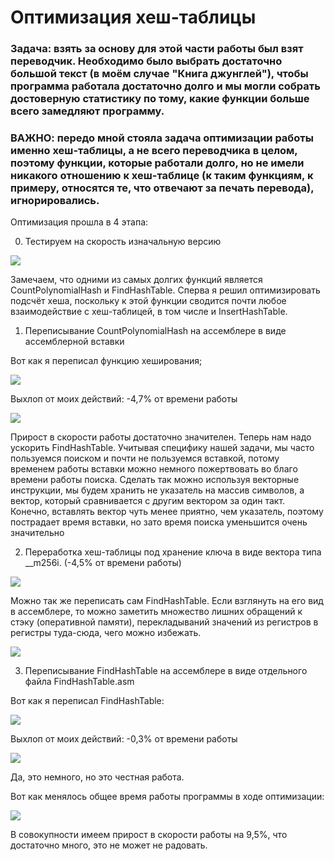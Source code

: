 # Оптимизация хеш-таблицы

### Задача: взять за основу для этой части работы был взят переводчик. Необходимо было выбрать достаточно большой текст (в моём случае "Книга джунглей"), чтобы программа работала достаточно долго и мы могли собрать достоверную статистику по тому, какие функции больше всего замедляют программу. 

### ВАЖНО: передо мной стояла задача оптимизации работы именно хеш-таблицы, а не всего переводчика в целом, поэтому функции, которые работали долго, но не имели никакого отношению к хеш-таблице (к таким функциям, к примеру, относятся те, что отвечают за печать перевода), игнорировались.

Оптимизация прошла в 4 этапа:

0) Тестируем на скорость изначальную версию 

![](EnglishTranslator/Screenshots/BeforeOptimisation.jpg)

Замечаем, что одними из самых долгих функций является CountPolynomialHash и FindHashTable. Сперва я решил оптимизировать подсчёт хеша, поскольку к этой функции сводится почти любое взаимодействие с хеш-таблицей, в том числе и InsertHashTable.

1) Переписывание CountPolynomialHash на ассемблере в виде ассемблерной вставки

Вот как я переписал функцию хеширования;

![](EnglishTranslator/Screenshots/PolynomialHashOptimised.png)

Выхлоп от моих действий: -4,7% от времени работы

![](EnglishTranslator/Screenshots/CountPolynomialHashOptimised.jpg)

Прирост в скорости работы достаточно значителен. Теперь нам надо ускорить FindHashTable. Учитывая специфику нашей задачи, мы часто пользуемся поиском и почти не пользуемся вставкой, потому временем работы вставки можно немного пожертвовать во благо времени работы поиска. Сделать так можно используя векторные инструкции, мы будем хранить не указатель на массив символов, а вектор, который сравнивается с другим вектором за один такт. Конечно, вставлять вектор чуть менее приятно, чем указатель, поэтому пострадает время вставки, но зато время поиска уменьшится очень значительно

2) Переработка хеш-таблицы под хранение ключа в виде вектора типа __m256i. (-4,5% от времени работы)

![](EnglishTranslator/Screenshots/VectorInstructionOptimisation.jpg)

Можно так же переписать сам FindHashTable. Если взглянуть на его вид в ассемблере, то можно заметить множество лишних обращений к стэку (оперативной памяти), перекладываний значений из регистров в регистры туда-сюда, чего можно избежать.

![](EnglishTranslator/Screenshots/FindHashTableAsm.jpg)

3) Переписывание FindHashTable на ассемблере в виде отдельного файла FindHashTable.asm

Вот как я переписал FindHashTable:

![](EnglishTranslator/Screenshots/FindHashTableOptimised.png)

Выхлоп от моих действий: -0,3% от времени работы

![](EnglishTranslator/Screenshots/FindHashTableOptimised.jpg)

Да, это немного, но это честная работа.

Вот как менялось общее время работы программы в ходе оптимизации:

![](EnglishTranslator/Screenshots/Runtimes.jpg)

В совокупности имеем прирост в скорости работы на 9,5%, что достаточно много, это не может не радовать.
